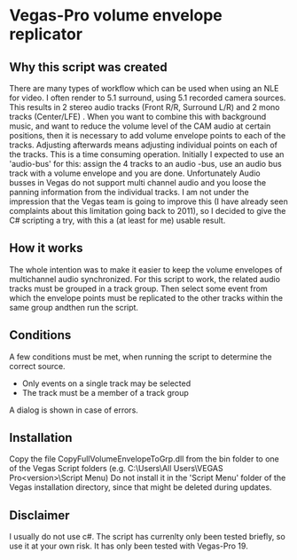 # Vegas-Pro volume envelope replicator
## Why this script was created
There are many types of workflow which can be used when using an NLE for video.  I often render to 5.1 surround, using 5.1 recorded camera sources. This results in 2 stereo audio tracks (Front R/R, Surround L/R) and 2 mono tracks (Center/LFE) . When you want to combine this with background music, and want to reduce  the volume level of the CAM audio at certain positions, then it is necessary to add volume envelope points to each of the tracks. Adjusting afterwards means  adjusting individual points on each of the tracks. This is a time consuming operation. 
Initially I expected to use an 'audio-bus' for this: assign the 4 tracks to an audio -bus, use an audio bus track with a volume envelope and you are done. Unfortunately Audio busses in Vegas do not support multi channel audio and you loose the panning information from the individual tracks. 
I am not under the impression that the Vegas team is going to improve this (I have already seen complaints about this limitation  going back to 2011), so I decided to give the C# scripting a try, with this a (at least for me) usable result. 
## How it works
The whole intention was to make it easier to keep the volume envelopes of multichannel audio synchronized. For this script to work, the related audio tracks must be grouped in a track group. Then select some event from which the envelope points must be replicated to the other tracks within the same group andthen run the script. 

## Conditions
A few conditions must be met, when running the script to determine the correct source. 
 - Only events on a single track may be selected
 - The track must be a member of a track group  
 
A dialog is shown in case of errors.   

## Installation  
Copy the file CopyFullVolumeEnvelopeToGrp.dll from the bin folder to one of the Vegas Script folders (e.g. C:\Users\All Users\VEGAS Pro\<version>\Script Menu\) Do not install it in the 'Script Menu' folder of the Vegas installation directory, since that might be deleted during updates. 

## Disclaimer
I usually do not use c#. The script has currenlty only been tested briefly, so use it at your own risk. It has only been tested with Vegas-Pro 19.


